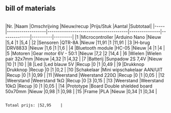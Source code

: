 ## bill of materials
<br />
|Nr.	|Naam	              |Omschrijving	                          |Nieuw/recup    |Prijs/Stuk	   |Aantal	  |Subtotaal|
|-----|-------------------|---------------------------------------|---------------|--------------|----------|---------|
|1	  |Microcontroller	  |Arduino Nano	                          |Nieuw          |5,4	         |1	        |5,4      |
|2	  |Sensoren	          |QTR-8A	                                |Nieuw          |11,91	       |1	        |11,91    |
|3	  |H-brug	            |DRV8833	                              |Nieuw          |1,6	         |1	        |1,6      |
|4	  |Bluetooth module	  |HC-05	                                |Nieuw          |4	           |1	        |4        |
|5	  |Motoren	          |Gear motor 6V - 50:1	                  |Nieuw          |7,2	         |2	        |14,4     |
|6	  |Wielen	            |Wielen pair 32x7mm	                    |Nieuw          |4,32	         |1	        |4,32     |
|7	  |Batterij	          |Sunpadow 2S 7,4V	                      |Nieuw          |10	           |1	        |10       |
|8	  |Led	              |Led blauw 5V	                          |Recup          |0	           |1	        |0,49     |
|9	  |Drukknop	          |Drukknop 	                            |Recup          |0	           |1	        |0,2      |
|10	  |Schakelaar	        |Mini wipschakelaar AAN/UIT	            |Recup          |0	           |1	        |0,99     |
|11	  |Weerstand	        |Weerstand 220Ω	                        |Recup          |0	           |1	        |0,05     | 
|12	  |Weerstand	        |Weerstand 1kΩ	                        |Recup          |0	           |3	        |0,15     |
|13	  |Weerstand	        |Weerstand 10kΩ	                        |Recup          |0	           |1	        |0,05     |
|14	  |Prototype          |Board	Double shielded board 50x70mm	  |Nieuw          |0,98	         |1	        |0,98     |
|15	  |Frame	            |PLA	                                  |Nieuw          |0,34	         |1	        |0,34     |

                                                                                              Totaal prijs: |52,95    |
